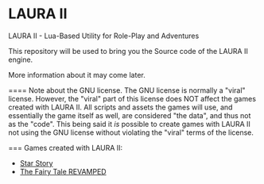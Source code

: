 # LAURA II
LAURA II - Lua-Based Utility for Role-Play and Adventures

This repository will be used to bring you the Source code of the LAURA II engine.

More information about it may come later.


====
Note about the GNU license.
The GNU license is normally a "viral" license. However, the "viral" part of this license does NOT affect the games created with LAURA II.
All scripts and assets the games will use, and essentially the game itself as well, are considered "the data", and thus not as the "code".
This being said it *is* possible to create games with LAURA II not using the GNU license without violating the "viral" terms of the license.

===
Games created with LAURA II:
- [Star Story](http://github.com/PhantasarProductions/Star-Story)
- [The Fairy Tale REVAMPED](http://github.com/PhantasarProductions/TFTREVAMP)

